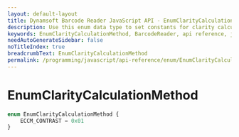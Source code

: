 ```yaml
---
layout: default-layout
title: Dynamsoft Barcode Reader JavaScript API - EnumClarityCalculationMethod
description: Use this enum data type to set constants for clarity calculation method of barcodes in your Dynamsoft Barcode Reader project for JavaScript.
keywords: EnumClarityCalculationMethod, BarcodeReader, api reference, javascript, js
needAutoGenerateSidebar: false
noTitleIndex: true
breadcrumbText: EnumClarityCalculationMethod
permalink: /programming/javascript/api-reference/enum/EnumClarityCalculationMethod.html
---
```



# EnumClarityCalculationMethod

```ts
enum EnumClarityCalculationMethod {
    ECCM_CONTRAST = 0x01
}
```
